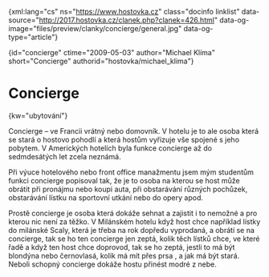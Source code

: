 
{xml:lang="cs" ns="https://www.hostovka.cz" class="docinfo linklist" data-source="http://2017.hostovka.cz/clanek.php?clanek=426.html" data-og-image="files/preview/clanky/concierge/general.jpg" data-og-type="article"}

{id="concierge" ctime="2009-05-03" author="Michael Klíma" short="Concierge" authorid="hostovka/michael_klima"}

# Concierge

{kw="ubytování"}

Concierge – ve Francii vrátný nebo domovník. V hotelu je to ale osoba která se stará o hostovo pohodlí a která hostům vyřizuje vše spojené s jeho pobytem. V Amerických hotelích byla funkce concierge až do sedmdesátých let zcela neznámá.

Při výuce hotelového nebo front office manažmentu jsem mým studentům funkci concierge popisoval tak, že je to osoba na kterou se host může obrátit při pronájmu nebo koupi auta, při obstarávání různých pochůzek, obstarávání lístku na sportovní utkání nebo do opery apod.

Prostě concierge je osoba která dokáže sehnat a zajistit i to nemožné a pro kterou nic není za těžko. V Milánském hotelu když host chce například lístky do milánské Scaly, která je třeba na rok dopředu vyprodaná, a obrátí se na concierge, tak se ho ten concierge jen zeptá, kolik těch lístků chce, ve které řadě a když ten host chce doprovod, tak se ho zeptá, jestli to má být blondýna nebo černovlasá, kolik má mít přes prsa , a jak má být stará. Neboli schopný concierge dokáže hostu přinést modré z nebe.

